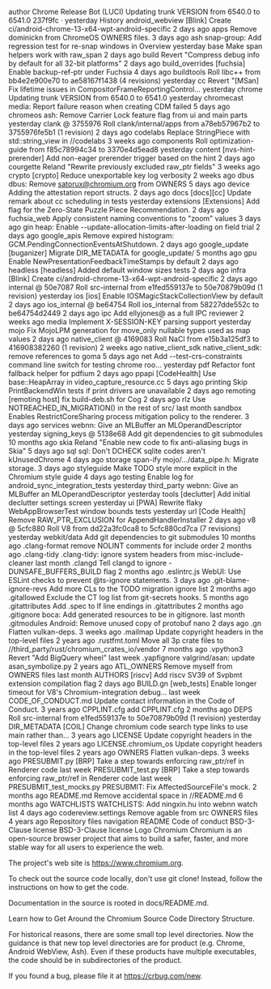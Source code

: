 author
Chrome Release Bot (LUCI)
Updating trunk VERSION from 6540.0 to 6541.0
237f9fc
 · 
yesterday
History
android_webview
[Blink] Create ci/android-chrome-13-x64-wpt-android-specific
2 days ago
apps
Remove dominickn from ChromeOS OWNERS files.
3 days ago
ash
snap-group: Add regression test for re-snap windows in Overview
yesterday
base
Make span helpers work with raw_span
2 days ago
build
Revert "Compress debug info by default for all 32-bit platforms"
2 days ago
build_overrides
[fuchsia] Enable backup-ref-ptr under Fuchsia
4 days ago
buildtools
Roll libc++ from bb4e2e900e70 to ae58167f1438 (4 revisions)
yesterday
cc
Revert "[MSan] Fix lifetime issues in CompositorFrameReportingControl…
yesterday
chrome
Updating trunk VERSION from 6540.0 to 6541.0
yesterday
chromecast
media: Report failure reason when creating CDM failed
5 days ago
chromeos
ash: Remove Carrier Lock feature flag from ui and main parts
yesterday
clank @ 3755976
Roll clank/internal/apps from a78eb57967b2 to 3755976fe5b1 (1 revision)
2 days ago
codelabs
Replace StringPiece with std::string_view in //codelabs
3 weeks ago
components
Roll optimization-guide from f85c78994c34 to 3370e4d5ead8
yesterday
content
[nvs-hint-prerender] Add non-eager prerender trigger based on the hint
2 days ago
courgette
Reland "Rewrite previously excluded raw_ptr fields"
3 weeks ago
crypto
[crypto] Reduce unexportable key log verbosity
2 weeks ago
dbus
dbus: Remove satorux@chromium.org from OWNERS
5 days ago
device
Adding the attestation report structs.
2 days ago
docs
[docs][cc] Update remark about cc scheduling in tests
yesterday
extensions
[Extensions] Add flag for the Zero-State Puzzle Piece Recommendation.
2 days ago
fuchsia_web
Apply consistent naming conventions to "zoom" values
3 days ago
gin
heap: Enable --update-allocation-limits-after-loading on field trial
2 days ago
google_apis
Remove expired histogram: GCM.PendingConnectionEventsAtShutdown.
2 days ago
google_update
[buganizer] Migrate DIR_METADATA for google_update/
5 months ago
gpu
Enable NewPresentationFeedbackTimeStamps by default
2 days ago
headless
[headless] Added default window sizes tests
2 days ago
infra
[Blink] Create ci/android-chrome-13-x64-wpt-android-specific
2 days ago
internal @ 50e7087
Roll src-internal from e1fed559137e to 50e70879b09d (1 revision)
yesterday
ios
[ios] Enable IOSMagicStackCollectionView by default
2 days ago
ios_internal @ be64754
Roll ios_internal from 58227dde552c to be64754d2449
2 days ago
ipc
Add ellyjones@ as a full IPC reviewer
2 weeks ago
media
Implement X-SESSION-KEY parsing support
yesterday
mojo
Fix MojoLPM generation for move_only nullable types used as map values
2 days ago
native_client @ 4169083
Roll NaCl from e15b3a125df3 to 416908382260 (1 revision)
2 weeks ago
native_client_sdk
native_client_sdk: remove references to goma
5 days ago
net
Add --test-crs-constraints command line switch for testing chrome roo…
yesterday
pdf
Refactor font fallback helper for pdfium
2 days ago
ppapi
[CodeHealth] Use base::HeapArray in video_capture_resource.cc
5 days ago
printing
Skip PrintBackendWin tests if print drivers are unavailable
2 days ago
remoting
[remoting host] fix build-deb.sh for Cog
2 days ago
rlz
Use NOTREACHED_IN_MIGRATION() in the rest of src/
last month
sandbox
Enables RestrictCoreSharing process mitigation policy to the renderer.
3 days ago
services
webnn: Give an MLBuffer an MLOperandDescriptor
yesterday
signing_keys @ 5138e68
Add git dependencies to git submodules
10 months ago
skia
Reland "Enable new code to fix anti-aliasing bugs in Skia"
5 days ago
sql
sql: Don't DCHECK sqlite codes aren't kUnusedChrome
4 days ago
storage
span-ify mojo/.../data_pipe.h: Migrate storage.
3 days ago
styleguide
Make TODO style more explicit in the Chromium style guide
4 days ago
testing
Enable log for android_sync_integration_tests
yesterday
third_party
webnn: Give an MLBuffer an MLOperandDescriptor
yesterday
tools
[declutter] Add initial declutter settings screen
yesterday
ui
[PWA] Rewrite flaky WebAppBrowserTest window bounds tests
yesterday
url
[Code Health] Remove RAW_PTR_EXCLUSION for AppendHandlerInstaller
2 days ago
v8 @ 5cfc880
Roll V8 from dd22a3fc0ca8 to 5cfc880cd7ca (7 revisions)
yesterday
webkit/data
Add git dependencies to git submodules
10 months ago
.clang-format
remove NOLINT comments for include order
2 months ago
.clang-tidy
.clang-tidy: ignore system headers from misc-include-cleaner
last month
.clangd
Tell clangd to ignore -DUNSAFE_BUFFERS_BUILD flag
2 months ago
.eslintrc.js
WebUI: Use ESLint checks to prevent @ts-ignore statements.
3 days ago
.git-blame-ignore-revs
Add more CLs to the TODO migration ignore list
2 months ago
.gitallowed
Exclude the CT log list from git-secrets hooks.
5 months ago
.gitattributes
Add .spec to lf line endings in .gitattributes
2 months ago
.gitignore
boca: Add generated resources to be in gitignore.
last month
.gitmodules
Android: Remove unused copy of protobuf nano
2 days ago
.gn
Flatten vulkan-deps.
3 weeks ago
.mailmap
Update copyright headers in the top-level files
2 years ago
.rustfmt.toml
Move all 3p crate files to //third_party/rust/chromium_crates_io/vendor
7 months ago
.vpython3
Revert "Add BigQuery wheel"
last week
.yapfignore
valgrind/asan: update asan_symbolize.py
2 years ago
ATL_OWNERS
Remove myself from OWNERS files
last month
AUTHORS
[riscv] Add riscv SV39 of Svpbmt extension compilation flag
2 days ago
BUILD.gn
[web_tests] Enable longer timeout for V8's Chromium-integration debug…
last week
CODE_OF_CONDUCT.md
Update contact information in the Code of Conduct.
3 years ago
CPPLINT.cfg
add CPPLINT.cfg
2 months ago
DEPS
Roll src-internal from e1fed559137e to 50e70879b09d (1 revision)
yesterday
DIR_METADATA
[COIL] Change chromium code search type links to use main rather than…
3 years ago
LICENSE
Update copyright headers in the top-level files
2 years ago
LICENSE.chromium_os
Update copyright headers in the top-level files
2 years ago
OWNERS
Flatten vulkan-deps.
3 weeks ago
PRESUBMIT.py
[BRP] Take a step towards enforcing raw_ptr/ref in Renderer code
last week
PRESUBMIT_test.py
[BRP] Take a step towards enforcing raw_ptr/ref in Renderer code
last week
PRESUBMIT_test_mocks.py
PRESUBMIT: Fix AffectedSourceFile's mock.
2 months ago
README.md
Remove accidental space in //README.md
6 months ago
WATCHLISTS
WATCHLISTS: Add ningxin.hu into webnn watch list
4 days ago
codereview.settings
Remove agable from src OWNERS files
4 years ago
Repository files navigation
README
Code of conduct
BSD-3-Clause license
BSD-3-Clause license
Logo Chromium
Chromium is an open-source browser project that aims to build a safer, faster, and more stable way for all users to experience the web.

The project's web site is https://www.chromium.org.

To check out the source code locally, don't use git clone! Instead, follow the instructions on how to get the code.

Documentation in the source is rooted in docs/README.md.

Learn how to Get Around the Chromium Source Code Directory Structure.

For historical reasons, there are some small top level directories. Now the guidance is that new top level directories are for product (e.g. Chrome, Android WebView, Ash). Even if these products have multiple executables, the code should be in subdirectories of the product.

If you found a bug, please file it at https://crbug.com/new.
